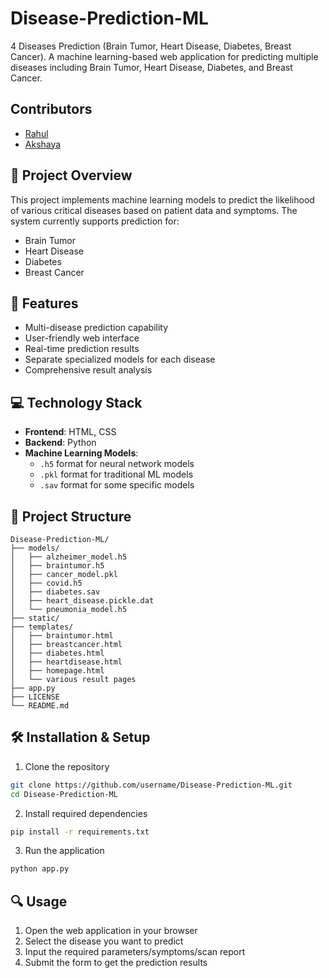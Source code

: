 # Disease-Prediction-ML
4 Diseases Prediction (Brain Tumor, Heart Disease, Diabetes, Breast Cancer). A machine learning-based web application for predicting multiple diseases including Brain Tumor, Heart Disease, Diabetes, and Breast Cancer.

## Contributors
- [Rahul](https://github.com/RahulxDx) 
- [Akshaya](https://github.com/Akshaya099)


## 🎯 Project Overview

This project implements machine learning models to predict the likelihood of various critical diseases based on patient data and symptoms. The system currently supports prediction for:

- Brain Tumor
- Heart Disease
- Diabetes
- Breast Cancer

## 🚀 Features

- Multi-disease prediction capability
- User-friendly web interface
- Real-time prediction results
- Separate specialized models for each disease
- Comprehensive result analysis

## 💻 Technology Stack

- **Frontend**: HTML, CSS
- **Backend**: Python
- **Machine Learning Models**: 
  - `.h5` format for neural network models
  - `.pkl` format for traditional ML models
  - `.sav` format for some specific models

## 📂 Project Structure

```
Disease-Prediction-ML/
├── models/
│   ├── alzheimer_model.h5
│   ├── braintumor.h5
│   ├── cancer_model.pkl
│   ├── covid.h5
│   ├── diabetes.sav
│   ├── heart_disease.pickle.dat
│   └── pneumonia_model.h5
├── static/
├── templates/
│   ├── braintumor.html
│   ├── breastcancer.html
│   ├── diabetes.html
│   ├── heartdisease.html
│   ├── homepage.html
│   └── various result pages
├── app.py
├── LICENSE
└── README.md
```

## 🛠️ Installation & Setup

1. Clone the repository
```bash
git clone https://github.com/username/Disease-Prediction-ML.git
cd Disease-Prediction-ML
```

2. Install required dependencies
```bash
pip install -r requirements.txt
```

3. Run the application
```bash
python app.py
```

## 🔍 Usage

1. Open the web application in your browser
2. Select the disease you want to predict
3. Input the required parameters/symptoms/scan report
4. Submit the form to get the prediction results
